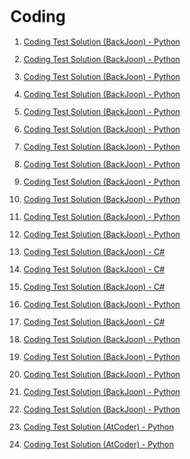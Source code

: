 # Coding
1. <a href="https://github.com/kimTH65/cording/issues/1">Coding Test Solution (BackJoon) - Python</a> <br>

2. <a href="https://github.com/kimTH65/cording/issues/2">Coding Test Solution (BackJoon) - Python</a> <br>
3. <a href="https://github.com/kimTH65/cording/issues/3">Coding Test Solution (BackJoon) - Python</a> <br>
4. <a href="https://github.com/kimTH65/cording/issues/4">Coding Test Solution (BackJoon) - Python</a> <br>
5. <a href="https://github.com/kimTH65/cording/issues/5">Coding Test Solution (BackJoon) - Python</a> <br>
6. <a href="https://github.com/kimTH65/cording/issues/6">Coding Test Solution (BackJoon) - Python</a> <br>
7. <a href="https://github.com/kimTH65/cording/issues/7">Coding Test Solution (BackJoon) - Python</a> <br>
8. <a href="https://github.com/kimTH65/cording/issues/8">Coding Test Solution (BackJoon) - Python</a> <br>
9. <a href="https://github.com/kimTH65/cording/issues/9">Coding Test Solution (BackJoon) - Python</a> <br>
10. <a href="https://github.com/kimTH65/cording/issues/10">Coding Test Solution (BackJoon) - Python</a> <br>
11. <a href="https://github.com/kimTH65/cording/issues/11">Coding Test Solution (BackJoon) - Python</a> <br>
12. <a href="https://github.com/kimTH65/cording/issues/12">Coding Test Solution (BackJoon) - Python</a> <br>
13. <a href="https://github.com/kimTH65/cording/issues/13">Coding Test Solution (BackJoon) - C#</a> <br>
14. <a href="https://github.com/kimTH65/cording/issues/14">Coding Test Solution (BackJoon) - C#</a> <br>
15. <a href="https://github.com/kimTH65/cording/issues/15">Coding Test Solution (BackJoon) - C#</a> <br>
16. <a href="https://github.com/kimTH65/cording/issues/16">Coding Test Solution (BackJoon) - Python</a> <br>
17. <a href="https://github.com/kimTH65/cording/issues/17">Coding Test Solution (BackJoon) - C#</a> <br>
18. <a href="https://github.com/kimTH65/cording/issues/18">Coding Test Solution (BackJoon) - Python</a> <br>
19. <a href="https://github.com/kimTH65/cording/issues/19">Coding Test Solution (BackJoon) - Python</a> <br>
20. <a href="https://github.com/kimTH65/cording/issues/20">Coding Test Solution (BackJoon) - Python</a> <br>
21. <a href="https://github.com/kimTH65/cording/issues/21">Coding Test Solution (BackJoon) - Python</a> <br>
22. <a href="https://github.com/kimTH65/cording/issues/22">Coding Test Solution (BackJoon) - Python</a> <br>
23. <a href="https://github.com/kimTH65/cording/issues/23">Coding Test Solution (AtCoder) - Python</a> <br>
24. <a href="https://github.com/kimTH65/cording/issues/24">Coding Test Solution (AtCoder) - Python</a> <br>
